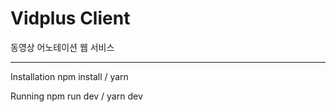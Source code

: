 # Vidplus Client

동영상 어노테이션 웹 서비스

-------------------------------------------------------

Installation npm install / yarn

Running npm run dev / yarn dev
